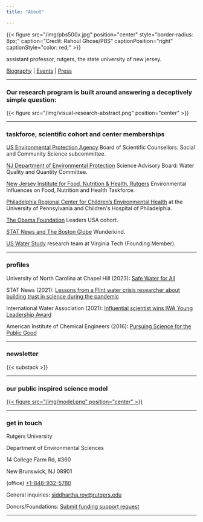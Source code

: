 ```yaml
---
title: "About"

---
```


{{< figure src="/img/pbs500x.jpg" position="center" style="border-radius: 8px;" caption="Credit: Rahoul Ghose/PBS" captionPosition="right" captionStyle="color: red;" >}}

assistant professor, rutgers, the state university of new jersey.

[Biography](/bio/) | [Events](/events/) | [Press](/press/)

------
### Our research program is built around answering a deceptively simple question:

{{< figure src="/img/visual-research-abstract.png" position="center" >}}

------
### taskforce, scientific cohort and center memberships

[US Environmental Protection Agency](https://www.epa.gov/bosc/social-and-community-science-subcommittee) Board of Scientific Counsellors: Social and Community Science subcommittee.

[NJ Department of Environmental Protection](https://dep.nj.gov/sab/appointed-members/) Science Advisory Board: Water Quality and Quantity Committee.

[New Jersey Institute for Food, Nutrition & Health, Rutgers](https://dep.nj.gov/sab/appointed-members/) Environmental Influences on Food, Nutrition and Health Taskforce.

[Philadelphia Regional Center for Children’s Environmental Health](https://prcceh.upenn.edu/people/siddhartha-roy-phd/) at the University of Pennsylvania and Children's Hospital of Philadelphia.

[The Obama Foundation](https://www.obama.org/programs/leaders/usa/2023/siddhartha-roy/) Leaders USA cohort.

[STAT News and The Boston Globe](https://www.statnews.com/wunderkinds-2021/siddhartha-roy/) Wunderkind.

[US Water Study](https://www.uswaterstudy.org) research team at Virginia Tech (Founding Member).

------
### profiles

University of North Carolina at Chapel Hill (2023): [Safe Water for All](https://endeavors.unc.edu/safe-water-for-all/)

STAT News (2021): [Lessons from a Flint water crisis researcher about building trust in science during the pandemic](https://www.statnews.com/2021/11/18/flint-water-science-trust-covid19/)

International Water Association (2021): [Influential scientist wins IWA Young Leadership Award](https://iwa-network.org/press/influential-scientist-wins-iwa-young-leadership-award/)

American Institute of Chemical Engineers (2016): [Pursuing Science for the Public Good](https://www.aiche.org/resources/publications/cep/2016/december/profile-pursuing-science-public-good)

------
### newsletter

{{< substack >}}

------
### our public inspired science model
[{{< figure src="/img/model.png" position="center" >}}](https://onlineethics.org/sites/onlineethics/files/2021-09/NAE%20Edwards%20Roy%20Submission.pdf)

------
### get in touch

Rutgers University

Department of Environmental Sciences

14 College Farm Rd, #360

New Brunswick, NJ 08901

(office) [+1-848-932-5780](tel:8489325780)

General inquiries: [siddhartha.roy@rutgers.edu](mailto:siddhartha.roy@rutgers.edu)

Donors/Foundations: [Submit funding support request](mailto:siddhartha.roy@rutgers.edu?subject=Funding)

------

